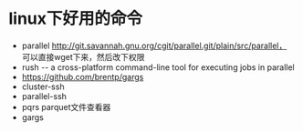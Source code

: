 # linux下好用的命令

- parallel http://git.savannah.gnu.org/cgit/parallel.git/plain/src/parallel， 可以直接wget下来，然后改下权限
- rush -- a cross-platform command-line tool for executing jobs in parallel
- https://github.com/brentp/gargs
- cluster-ssh
- parallel-ssh
- pqrs parquet文件查看器
- gargs

